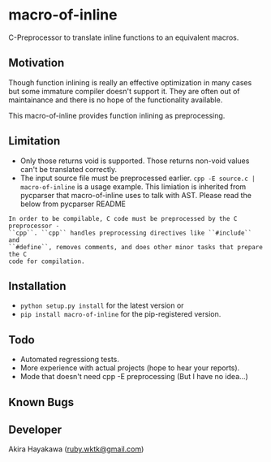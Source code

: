 # macro-of-inline

C-Preprocessor to translate inline functions to an equivalent macros.

## Motivation

Though function inlining is really an effective optimization in many cases
but some immature compiler doesn't support it.
They are often out of maintainance and there is no hope
of the functionality available.

This macro-of-inline provides function inlining as preprocessing.

## Limitation

- Only those returns void is supported. Those returns non-void values can't be translated correctly.
- The input source file must be preprocessed earlier. `cpp -E source.c | macro-of-inline` is a usage example.
  This limiation is inherited from pycparser that macro-of-inline uses to talk with AST.
  Please read the below from pycparser README

```
In order to be compilable, C code must be preprocessed by the C preprocessor -
``cpp``. ``cpp`` handles preprocessing directives like ``#include`` and
``#define``, removes comments, and does other minor tasks that prepare the C
code for compilation.
```

## Installation

- `python setup.py install` for the latest version or
- `pip install macro-of-inline` for the pip-registered version.

## Todo

- Automated regressiong tests. 
- More experience with actual projects (hope to hear your reports).
- Mode that doesn't need cpp -E preprocessing (But I have no idea...)

## Known Bugs

## Developer

Akira Hayakawa (ruby.wktk@gmail.com)
